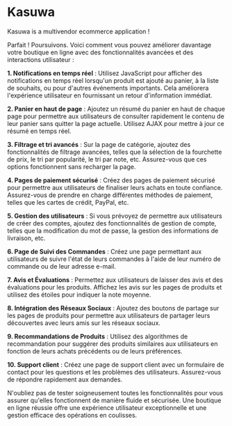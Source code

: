 # Kasuwa
Kasuwa is a multivendor ecommerce application ! 

Parfait ! Poursuivons. Voici comment vous pouvez améliorer davantage votre boutique en ligne avec des fonctionnalités avancées et des interactions utilisateur :

**1. Notifications en temps réel** : Utilisez JavaScript pour afficher des notifications en temps réel lorsqu'un produit est ajouté au panier, à la liste de souhaits, ou pour d'autres événements importants. Cela améliorera l'expérience utilisateur en fournissant un retour d'information immédiat.

**2. Panier en haut de page** : Ajoutez un résumé du panier en haut de chaque page pour permettre aux utilisateurs de consulter rapidement le contenu de leur panier sans quitter la page actuelle. Utilisez AJAX pour mettre à jour ce résumé en temps réel.

**3. Filtrage et tri avancés** : Sur la page de catégorie, ajoutez des fonctionnalités de filtrage avancées, telles que la sélection de la fourchette de prix, le tri par popularité, le tri par note, etc. Assurez-vous que ces options fonctionnent sans recharger la page.

**4. Pages de paiement sécurisé** : Créez des pages de paiement sécurisé pour permettre aux utilisateurs de finaliser leurs achats en toute confiance. Assurez-vous de prendre en charge différentes méthodes de paiement, telles que les cartes de crédit, PayPal, etc.

**5. Gestion des utilisateurs** : Si vous prévoyez de permettre aux utilisateurs de créer des comptes, ajoutez des fonctionnalités de gestion de compte, telles que la modification du mot de passe, la gestion des informations de livraison, etc.

**6. Page de Suivi des Commandes** : Créez une page permettant aux utilisateurs de suivre l'état de leurs commandes à l'aide de leur numéro de commande ou de leur adresse e-mail.

**7. Avis et Évaluations** : Permettez aux utilisateurs de laisser des avis et des évaluations pour les produits. Affichez les avis sur les pages de produits et utilisez des étoiles pour indiquer la note moyenne.

**8. Intégration des Réseaux Sociaux** : Ajoutez des boutons de partage sur les pages de produits pour permettre aux utilisateurs de partager leurs découvertes avec leurs amis sur les réseaux sociaux.

**9. Recommandations de Produits** : Utilisez des algorithmes de recommandation pour suggérer des produits similaires aux utilisateurs en fonction de leurs achats précédents ou de leurs préférences.

**10. Support client** : Créez une page de support client avec un formulaire de contact pour les questions et les problèmes des utilisateurs. Assurez-vous de répondre rapidement aux demandes.

N'oubliez pas de tester soigneusement toutes les fonctionnalités pour vous assurer qu'elles fonctionnent de manière fluide et sécurisée. Une boutique en ligne réussie offre une expérience utilisateur exceptionnelle et une gestion efficace des opérations en coulisses.
